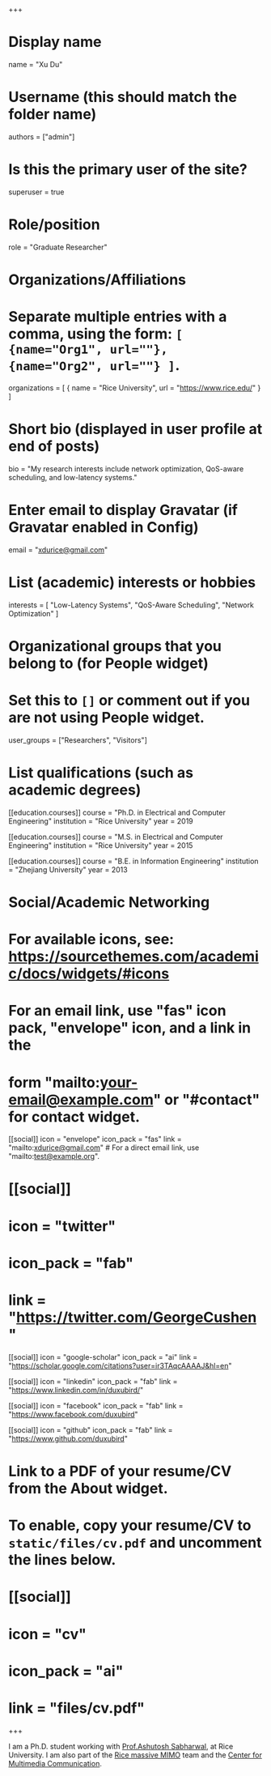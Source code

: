 +++
# Display name
name = "Xu Du"

# Username (this should match the folder name)
authors = ["admin"]

# Is this the primary user of the site?
superuser = true

# Role/position
role = "Graduate Researcher"

# Organizations/Affiliations
#   Separate multiple entries with a comma, using the form: `[ {name="Org1", url=""}, {name="Org2", url=""} ]`.
organizations = [ { name = "Rice University", url = "https://www.rice.edu/" } ]

# Short bio (displayed in user profile at end of posts)
bio = "My research interests include network optimization, QoS-aware scheduling, and low-latency systems."

# Enter email to display Gravatar (if Gravatar enabled in Config)
email = "xdurice@gmail.com"

# List (academic) interests or hobbies
interests = [
  "Low-Latency Systems",
  "QoS-Aware Scheduling",
  "Network Optimization"
]

# Organizational groups that you belong to (for People widget)
#   Set this to `[]` or comment out if you are not using People widget.
user_groups = ["Researchers", "Visitors"]

# List qualifications (such as academic degrees)
[[education.courses]]
  course = "Ph.D. in Electrical and Computer Engineering"
  institution = "Rice University"
  year = 2019

[[education.courses]]
  course = "M.S. in Electrical and Computer Engineering"
  institution = "Rice University"
  year = 2015

[[education.courses]]
  course = "B.E. in Information Engineering"
  institution = "Zhejiang University"
  year = 2013

# Social/Academic Networking
# For available icons, see: https://sourcethemes.com/academic/docs/widgets/#icons
#   For an email link, use "fas" icon pack, "envelope" icon, and a link in the
#   form "mailto:your-email@example.com" or "#contact" for contact widget.

[[social]]
  icon = "envelope"
  icon_pack = "fas"
  link = "mailto:xdurice@gmail.com"  # For a direct email link, use "mailto:test@example.org".

# [[social]]
#   icon = "twitter"
#   icon_pack = "fab"
#   link = "https://twitter.com/GeorgeCushen"
[[social]]
  icon = "google-scholar"
  icon_pack = "ai"
  link = "https://scholar.google.com/citations?user=ir3TAqcAAAAJ&hl=en"

[[social]]
  icon = "linkedin"
  icon_pack = "fab"
  link = "https://www.linkedin.com/in/duxubird/"

[[social]]
  icon = "facebook"
  icon_pack = "fab"
  link = "https://www.facebook.com/duxubird"

[[social]]
  icon = "github"
  icon_pack = "fab"
  link = "https://www.github.com/duxubird"

# Link to a PDF of your resume/CV from the About widget.
# To enable, copy your resume/CV to `static/files/cv.pdf` and uncomment the lines below.
# [[social]]
#   icon = "cv"
#   icon_pack = "ai"
#   link = "files/cv.pdf"

+++

<!-- Nelson Bighetti is a professor of artificial intelligence at the Stanford AI Lab. His research interests include distributed robotics, mobile computing and programmable matter. He leads the Robotic Neurobiology group, which develops self-reconfiguring robots, systems of self-organizing robots, and mobile sensor networks.

Lorem ipsum dolor sit amet, consectetur adipiscing elit. Sed neque elit, tristique placerat feugiat ac, facilisis vitae arcu. Proin eget egestas augue. Praesent ut sem nec arcu pellentesque aliquet. Duis dapibus diam vel metus tempus vulputate. -->
I am a Ph.D. student working with
<a href="https://www.ece.rice.edu/~ashu/"> Prof.Ashutosh Sabharwal</a>,
at Rice University.
I am also part of the <a href="http://argos.rice.edu/"> Rice massive MIMO</a> team and the
<a href="http://cmc.rice.edu/"> Center for Multimedia Communication</a>.
